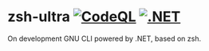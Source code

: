 # zsh-ultra [![CodeQL](https://github.com/Papishushi/zsh-ultra/actions/workflows/codeql-analysis.yml/badge.svg?branch=master)](https://github.com/Papishushi/zsh-ultra/actions/workflows/codeql-analysis.yml) [![.NET](https://github.com/Papishushi/zsh-ultra/actions/workflows/dotnet.yml/badge.svg)](https://github.com/Papishushi/zsh-ultra/actions/workflows/dotnet.yml)


On development GNU CLI powered by .NET, based on zsh.
